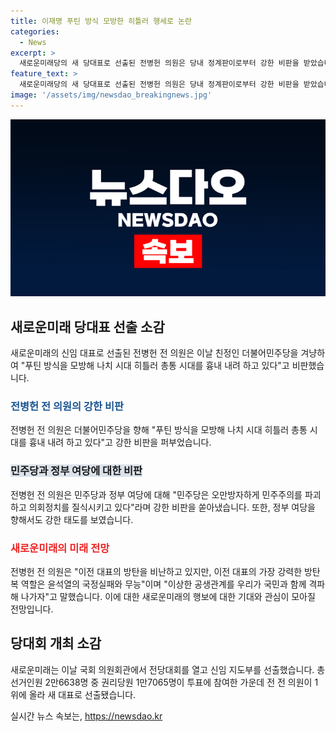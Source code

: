 ```yaml
---
title: 이재명 푸틴 방식 모방한 히틀러 행세로 논란
categories:
  - News
excerpt: >
  새로운미래당의 새 당대표로 선출된 전병헌 의원은 당내 정계판이로부터 강한 비판을 받았습니다. 그는 이재명 대표와 더불어민주당을 향해 강경한 비판을 퍼부었으며, 국민의힘을 향해도 맹공을 퍼부었습니다. 전 의원은 민주당 탈당 후 새로운미래에 입당한 바 있으며, 함께 지도부를 구성할 책임위원으로는 이미영, 이근규, 신재용, 진예찬 후보가 선출되었습니다.
feature_text: >
  새로운미래당의 새 당대표로 선출된 전병헌 의원은 당내 정계판이로부터 강한 비판을 받았습니다. 그는 이재명 대표와 더불어민주당을 향해 강경한 비판을 퍼부었으며, 국민의힘을 향해도 맹공을 퍼부었습니다. 전 의원은 민주당 탈당 후 새로운미래에 입당한 바 있으며, 함께 지도부를 구성할 책임위원으로는 이미영, 이근규, 신재용, 진예찬 후보가 선출되었습니다.
image: '/assets/img/newsdao_breakingnews.jpg'
---
```


<p><img src="/assets/img/newsdao_breakingnews.jpg" alt="firstkoreanews 속보" /></p>

<h2 data-ke-size="size26">새로운미래 당대표 선출 소감</h2>

<p data-ke-size="size16">새로운미래의 신임 대표로 선출된 전병헌 전 의원은 이날 친정인 더불어민주당을 겨냥하여 "푸틴 방식을 모방해 나치 시대 히틀러 총통 시대를 흉내 내려 하고 있다"고 비판했습니다. </p>

<h3><b><span style="color: #1a5490;">전병헌 전 의원의 강한 비판</span></b></h3>

<p data-ke-size="size16">전병헌 전 의원은 더불어민주당을 향해 "푸틴 방식을 모방해 나치 시대 히틀러 총통 시대를 흉내 내려 하고 있다"고 강한 비판을 퍼부었습니다. </p>

<h3><b><span style="background-color: #21538527;">민주당과 정부 여당에 대한 비판</span></b></h3>

<p data-ke-size="size16">전병헌 전 의원은 민주당과 정부 여당에 대해 "민주당은 오만방자하게 민주주의를 파괴하고 의회정치를 질식시키고 있다"라며 강한 비판을 쏟아냈습니다. 또한, 정부 여당을 향해서도 강한 태도를 보였습니다. </p>

<h3><b><span style="color: #ee2323;">새로운미래의 미래 전망</span></b></h3>

<p data-ke-size="size16">전병헌 전 의원은 "이전 대표의 방탄을 비난하고 있지만, 이전 대표의 가장 강력한 방탄복 역할은 윤석열의 국정실패와 무능"이며 "이상한 공생관계를 우리가 국민과 함께 격파해 나가자"고 말했습니다. 이에 대한 새로운미래의 행보에 대한 기대와 관심이 모아질 전망입니다. </p>

<h2 data-ke-size="size26">당대회 개최 소감</h2>

<p data-ke-size="size16">새로운미래는 이날 국회 의원회관에서 전당대회를 열고 신임 지도부를 선출했습니다. 총 선거인원 2만6638명 중 권리당원 1만7065명이 투표에 참여한 가운데 전 전 의원이 1위에 올라 새 대표로 선출됐습니다.</p>
실시간 뉴스 속보는, <a href="https://newsdao.kr" rel="dofollow">https://newsdao.kr</a>


